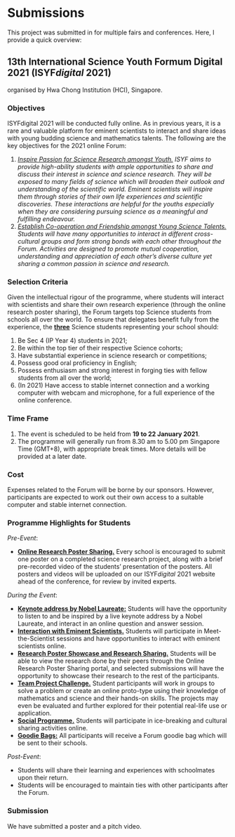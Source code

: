 # Submissions

This project was submitted in for multiple fairs and conferences. Here, I provide a quick overview:

## 13th International Science Youth Formum Digital 2021 (ISYF<i>digital</i> 2021)
organised by Hwa Chong Institution (HCI), Singapore.

### Objectives

ISYFdigital 2021 will be conducted fully online. As in previous years, it is a rare and valuable platform for eminent scientists to interact and share ideas with young budding science and mathematics talents. The following are the key objectives for the 2021 online Forum:

1. _<ins>Inspire Passion for Science Research amongst Youth.</ins> ISYF aims to provide high-ability students with ample opportunities to share and discuss their interest in science and science research. They will be exposed to many fields of science which will broaden their outlook and understanding of the scientific world. Eminent scientists will inspire them through stories of their own life experiences and scientific discoveries. These interactions are helpful for the youths especially when they are considering pursuing science as a meaningful and fulfilling endeavour._
2. _<ins>Establish Co-operation and Friendship amongst Young Science Talents.</ins> Students will have many opportunities to interact in different cross-cultural groups and form strong bonds with each other throughout the Forum. Activities are designed to promote mutual cooperation, understanding and appreciation of each other’s diverse culture yet sharing a common passion in science and research._


### Selection Criteria

Given the intellectual rigour of the programme, where students will interact with scientists and share their own research experience (through the online research poster sharing), the Forum targets top Science students from schools all over the world. To ensure that delegates benefit fully from the experience, the <ins>**three**</ins> Science students representing your school should: 

1. Be Sec 4 (IP Year 4) students in 2021;
2. Be within the top tier of their respective Science cohorts;
3. Have substantial experience in science research or competitions;
4. Possess good oral proficiency in English;
5. Possess enthusiasm and strong interest in forging ties with fellow students from all over the world;
6. (In 2021) Have access to stable internet connection and a working computer with webcam and microphone, for a full experience of the online conference.


### Time Frame

1. The event is scheduled to be held from **19 to 22 January 2021**.
2. The programme will generally run from 8.30 am to 5.00 pm Singapore Time (GMT+8), with appropriate break times. More details will be provided at a later date.


### Cost

Expenses related to the Forum will be borne by our sponsors. However, participants are
expected to work out their own access to a suitable computer and stable internet
connection.


### Programme Highlights for Students

*Pre-Event*:
- <ins>**Online Research Poster Sharing.**</ins> Every school is encouraged to submit one poster on a completed science research project, along with a brief pre-recorded video of the students’ presentation of the posters. All posters and videos will be uploaded on our ISYF<i>digital</i> 2021 website ahead of the conference, for review by invited experts.


*During the Event*:
- <ins>**Keynote address by Nobel Laureate:**</ins> Students will have the opportunity to listen to and be inspired by a live keynote address by a Nobel Laureate, and interact in an online question and answer session.
- <ins>**Interaction with Eminent Scientists.**</ins> Students will participate in Meet-the-Scientist sessions and have opportunities to interact with eminent scientists online.
- <ins>**Research Poster Showcase and Research Sharing.**</ins> Students will be able to view the research done by their peers through the Online Research Poster Sharing portal, and selected submissions will have the opportunity to showcase their research to the rest of the participants.
- <ins>**Team Project Challenge.**</ins> Student participants will work in groups to solve a problem or create an online proto-type using their knowledge of mathematics and science and their hands-on skills. The projects may even be evaluated and further explored for their potential real-life use or application.
- <ins>**Social Programme.**</ins> Students will participate in ice-breaking and cultural sharing activities online.
- <ins>**Goodie Bags:**</ins> All participants will receive a Forum goodie bag which will be sent to their schools.


*Post-Event*:
- Students will share their learning and experiences with schoolmates upon their return.
- Students will be encouraged to maintain ties with other participants after the Forum.


### Submission
We have submitted a poster and a pitch video.

